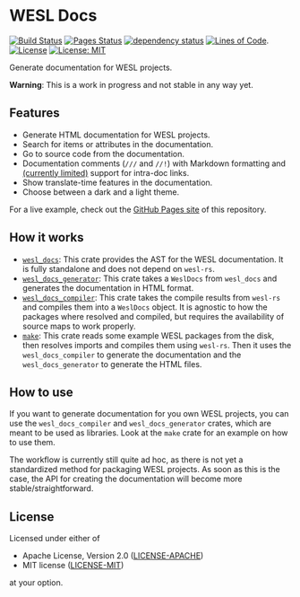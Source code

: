 # WESL Docs

[![Build Status](https://github.com/jannik4/wesl_docs/workflows/CI/badge.svg)](https://github.com/jannik4/wesl_docs/actions)
[![Pages Status](https://github.com/jannik4/wesl_docs/workflows/pages/badge.svg)](https://github.com/jannik4/wesl_docs/actions)
[![dependency status](https://deps.rs/repo/github/jannik4/wesl_docs/status.svg?path=crates%2Fmake)](https://deps.rs/repo/github/jannik4/wesl_docs?path=crates%2Fmake) <!-- TODO: deps.rs does not support glob members in workspaces, so point to the "top" crate (https://github.com/deps-rs/deps.rs/issues/15) -->
[![Lines of Code](https://tokei.rs/b1/github/jannik4/wesl_docs)](https://github.com/jannik4/wesl_docs).
[![License](https://img.shields.io/badge/License-Apache_2.0-blue.svg)](https://opensource.org/licenses/Apache-2.0)
[![License: MIT](https://img.shields.io/badge/License-MIT-yellow.svg)](https://opensource.org/licenses/MIT)

Generate documentation for WESL projects.

**Warning**: This is a work in progress and not stable in any way yet.

## Features

- Generate HTML documentation for WESL projects.
- Search for items or attributes in the documentation.
- Go to source code from the documentation.
- Documentation comments (`///` and `//!`) with Markdown formatting and [(currently limited)](https://github.com/jannik4/wesl_docs/issues/3) support for intra-doc links.
- Show translate-time features in the documentation.
- Choose between a dark and a light theme.

For a live example, check out the [GitHub Pages site](https://jannik4.github.io/wesl_docs/) of this repository.

## How it works

- [`wesl_docs`](crates/wesl_docs/): This crate provides the AST for the WESL documentation. It is fully standalone and does not depend on `wesl-rs`.
- [`wesl_docs_generator`](crates/wesl_docs_generator/): This crate takes a `WeslDocs` from `wesl_docs` and generates the documentation in HTML format.
- [`wesl_docs_compiler`](crates/wesl_docs_compiler/): This crate takes the compile results from `wesl-rs` and compiles them into a `WeslDocs` object. It is agnostic to how the packages where resolved and compiled, but requires the availability of source maps to work properly.
- [`make`](crates/make/): This crate reads some example WESL packages from the disk, then resolves imports and compiles them using `wesl-rs`. Then it uses the `wesl_docs_compiler` to generate the documentation and the `wesl_docs_generator` to generate the HTML files.

## How to use

If you want to generate documentation for you own WESL projects, you can use the `wesl_docs_compiler` and `wesl_docs_generator` crates, which are meant to be used as libraries. Look at the `make` crate for an example on how to use them.

The workflow is currently still quite ad hoc, as there is not yet a standardized method for packaging WESL projects. As soon as this is the case, the API for creating the documentation will become more stable/straightforward.

## License

Licensed under either of

- Apache License, Version 2.0 ([LICENSE-APACHE](LICENSE-APACHE))
- MIT license ([LICENSE-MIT](LICENSE-MIT))

at your option.
